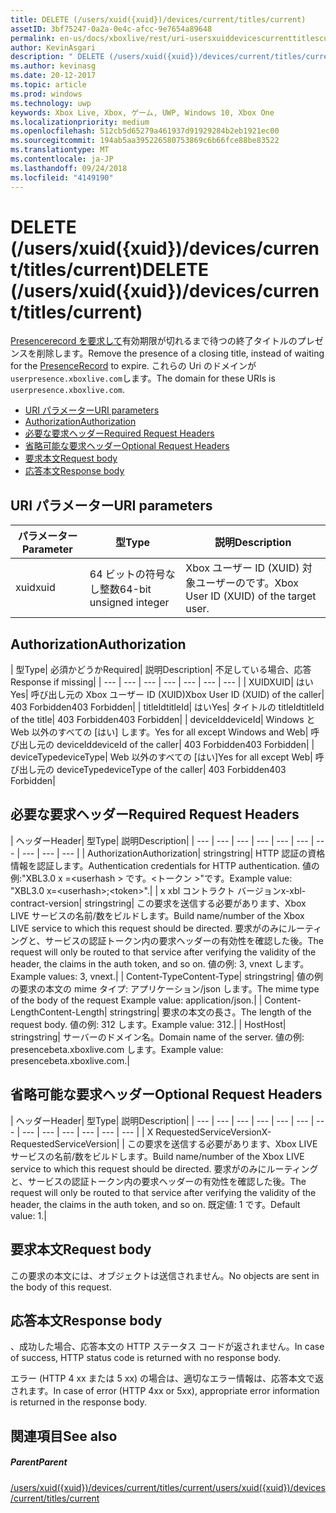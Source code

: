 ```yaml
---
title: DELETE (/users/xuid({xuid})/devices/current/titles/current)
assetID: 3bf75247-0a2a-0e4c-afcc-9e7654a89648
permalink: en-us/docs/xboxlive/rest/uri-usersxuiddevicescurrenttitlescurrentdelete.html
author: KevinAsgari
description: " DELETE (/users/xuid({xuid})/devices/current/titles/current)"
ms.author: kevinasg
ms.date: 20-12-2017
ms.topic: article
ms.prod: windows
ms.technology: uwp
keywords: Xbox Live, Xbox, ゲーム, UWP, Windows 10, Xbox One
ms.localizationpriority: medium
ms.openlocfilehash: 512cb5d65279a461937d91929284b2eb1921ec00
ms.sourcegitcommit: 194ab5aa395226580753869c6b66fce88be83522
ms.translationtype: MT
ms.contentlocale: ja-JP
ms.lasthandoff: 09/24/2018
ms.locfileid: "4149190"
---
```

# <a name="delete-usersxuidxuiddevicescurrenttitlescurrent"></a><span data-ttu-id="6c56d-104">DELETE (/users/xuid({xuid})/devices/current/titles/current)</span><span class="sxs-lookup"><span data-stu-id="6c56d-104">DELETE (/users/xuid({xuid})/devices/current/titles/current)</span></span>
<span data-ttu-id="6c56d-105">[Presencerecord を要求して](../../json/json-presencerecord.md)有効期限が切れるまで待つの終了タイトルのプレゼンスを削除します。</span><span class="sxs-lookup"><span data-stu-id="6c56d-105">Remove the presence of a closing title, instead of waiting for the [PresenceRecord](../../json/json-presencerecord.md) to expire.</span></span> <span data-ttu-id="6c56d-106">これらの Uri のドメインが`userpresence.xboxlive.com`します。</span><span class="sxs-lookup"><span data-stu-id="6c56d-106">The domain for these URIs is `userpresence.xboxlive.com`.</span></span>
 
  * [<span data-ttu-id="6c56d-107">URI パラメーター</span><span class="sxs-lookup"><span data-stu-id="6c56d-107">URI parameters</span></span>](#ID4EZ)
  * [<span data-ttu-id="6c56d-108">Authorization</span><span class="sxs-lookup"><span data-stu-id="6c56d-108">Authorization</span></span>](#ID4EEB)
  * [<span data-ttu-id="6c56d-109">必要な要求ヘッダー</span><span class="sxs-lookup"><span data-stu-id="6c56d-109">Required Request Headers</span></span>](#ID4ERD)
  * [<span data-ttu-id="6c56d-110">省略可能な要求ヘッダー</span><span class="sxs-lookup"><span data-stu-id="6c56d-110">Optional Request Headers</span></span>](#ID4EVF)
  * [<span data-ttu-id="6c56d-111">要求本文</span><span class="sxs-lookup"><span data-stu-id="6c56d-111">Request body</span></span>](#ID4EVG)
  * [<span data-ttu-id="6c56d-112">応答本文</span><span class="sxs-lookup"><span data-stu-id="6c56d-112">Response body</span></span>](#ID4EAH)
 
<a id="ID4EZ"></a>

 
## <a name="uri-parameters"></a><span data-ttu-id="6c56d-113">URI パラメーター</span><span class="sxs-lookup"><span data-stu-id="6c56d-113">URI parameters</span></span>
 
| <span data-ttu-id="6c56d-114">パラメーター</span><span class="sxs-lookup"><span data-stu-id="6c56d-114">Parameter</span></span>| <span data-ttu-id="6c56d-115">型</span><span class="sxs-lookup"><span data-stu-id="6c56d-115">Type</span></span>| <span data-ttu-id="6c56d-116">説明</span><span class="sxs-lookup"><span data-stu-id="6c56d-116">Description</span></span>| 
| --- | --- | --- | 
| <span data-ttu-id="6c56d-117">xuid</span><span class="sxs-lookup"><span data-stu-id="6c56d-117">xuid</span></span>| <span data-ttu-id="6c56d-118">64 ビットの符号なし整数</span><span class="sxs-lookup"><span data-stu-id="6c56d-118">64-bit unsigned integer</span></span>| <span data-ttu-id="6c56d-119">Xbox ユーザー ID (XUID) 対象ユーザーのです。</span><span class="sxs-lookup"><span data-stu-id="6c56d-119">Xbox User ID (XUID) of the target user.</span></span>| 
  
<a id="ID4EEB"></a>

 
## <a name="authorization"></a><span data-ttu-id="6c56d-120">Authorization</span><span class="sxs-lookup"><span data-stu-id="6c56d-120">Authorization</span></span>
 
| <span data-ttu-id="6c56d-121">型</span><span class="sxs-lookup"><span data-stu-id="6c56d-121">Type</span></span>| <span data-ttu-id="6c56d-122">必須かどうか</span><span class="sxs-lookup"><span data-stu-id="6c56d-122">Required</span></span>| <span data-ttu-id="6c56d-123">説明</span><span class="sxs-lookup"><span data-stu-id="6c56d-123">Description</span></span>| <span data-ttu-id="6c56d-124">不足している場合、応答</span><span class="sxs-lookup"><span data-stu-id="6c56d-124">Response if missing</span></span>| 
| --- | --- | --- | --- | --- | --- | --- | 
| <span data-ttu-id="6c56d-125">XUID</span><span class="sxs-lookup"><span data-stu-id="6c56d-125">XUID</span></span>| <span data-ttu-id="6c56d-126">はい</span><span class="sxs-lookup"><span data-stu-id="6c56d-126">Yes</span></span>| <span data-ttu-id="6c56d-127">呼び出し元の Xbox ユーザー ID (XUID)</span><span class="sxs-lookup"><span data-stu-id="6c56d-127">Xbox User ID (XUID) of the caller</span></span>| <span data-ttu-id="6c56d-128">403 Forbidden</span><span class="sxs-lookup"><span data-stu-id="6c56d-128">403 Forbidden</span></span>| 
| <span data-ttu-id="6c56d-129">titleId</span><span class="sxs-lookup"><span data-stu-id="6c56d-129">titleId</span></span>| <span data-ttu-id="6c56d-130">はい</span><span class="sxs-lookup"><span data-stu-id="6c56d-130">Yes</span></span>| <span data-ttu-id="6c56d-131">タイトルの titleId</span><span class="sxs-lookup"><span data-stu-id="6c56d-131">titleId of the title</span></span>| <span data-ttu-id="6c56d-132">403 Forbidden</span><span class="sxs-lookup"><span data-stu-id="6c56d-132">403 Forbidden</span></span>| 
| <span data-ttu-id="6c56d-133">deviceId</span><span class="sxs-lookup"><span data-stu-id="6c56d-133">deviceId</span></span>| <span data-ttu-id="6c56d-134">Windows と Web 以外のすべての [はい] します。</span><span class="sxs-lookup"><span data-stu-id="6c56d-134">Yes for all except Windows and Web</span></span>| <span data-ttu-id="6c56d-135">呼び出し元の deviceId</span><span class="sxs-lookup"><span data-stu-id="6c56d-135">deviceId of the caller</span></span>| <span data-ttu-id="6c56d-136">403 Forbidden</span><span class="sxs-lookup"><span data-stu-id="6c56d-136">403 Forbidden</span></span>| 
| <span data-ttu-id="6c56d-137">deviceType</span><span class="sxs-lookup"><span data-stu-id="6c56d-137">deviceType</span></span>| <span data-ttu-id="6c56d-138">Web 以外のすべての [はい]</span><span class="sxs-lookup"><span data-stu-id="6c56d-138">Yes for all except Web</span></span>| <span data-ttu-id="6c56d-139">呼び出し元の deviceType</span><span class="sxs-lookup"><span data-stu-id="6c56d-139">deviceType of the caller</span></span>| <span data-ttu-id="6c56d-140">403 Forbidden</span><span class="sxs-lookup"><span data-stu-id="6c56d-140">403 Forbidden</span></span>| 
  
<a id="ID4ERD"></a>

 
## <a name="required-request-headers"></a><span data-ttu-id="6c56d-141">必要な要求ヘッダー</span><span class="sxs-lookup"><span data-stu-id="6c56d-141">Required Request Headers</span></span>
 
| <span data-ttu-id="6c56d-142">ヘッダー</span><span class="sxs-lookup"><span data-stu-id="6c56d-142">Header</span></span>| <span data-ttu-id="6c56d-143">型</span><span class="sxs-lookup"><span data-stu-id="6c56d-143">Type</span></span>| <span data-ttu-id="6c56d-144">説明</span><span class="sxs-lookup"><span data-stu-id="6c56d-144">Description</span></span>| 
| --- | --- | --- | --- | --- | --- | --- | --- | --- | --- | 
| <span data-ttu-id="6c56d-145">Authorization</span><span class="sxs-lookup"><span data-stu-id="6c56d-145">Authorization</span></span>| <span data-ttu-id="6c56d-146">string</span><span class="sxs-lookup"><span data-stu-id="6c56d-146">string</span></span>| <span data-ttu-id="6c56d-147">HTTP 認証の資格情報を認証します。</span><span class="sxs-lookup"><span data-stu-id="6c56d-147">Authentication credentials for HTTP authentication.</span></span> <span data-ttu-id="6c56d-148">値の例:"XBL3.0 x =&lt;userhash > です。&lt;トークン >"です。</span><span class="sxs-lookup"><span data-stu-id="6c56d-148">Example value: "XBL3.0 x=&lt;userhash>;&lt;token>".</span></span>| 
| <span data-ttu-id="6c56d-149">x xbl コントラクト バージョン</span><span class="sxs-lookup"><span data-stu-id="6c56d-149">x-xbl-contract-version</span></span>| <span data-ttu-id="6c56d-150">string</span><span class="sxs-lookup"><span data-stu-id="6c56d-150">string</span></span>| <span data-ttu-id="6c56d-151">この要求を送信する必要があります、Xbox LIVE サービスの名前/数をビルドします。</span><span class="sxs-lookup"><span data-stu-id="6c56d-151">Build name/number of the Xbox LIVE service to which this request should be directed.</span></span> <span data-ttu-id="6c56d-152">要求がのみにルーティングと、サービスの認証トークン内の要求ヘッダーの有効性を確認した後。</span><span class="sxs-lookup"><span data-stu-id="6c56d-152">The request will only be routed to that service after verifying the validity of the header, the claims in the auth token, and so on.</span></span> <span data-ttu-id="6c56d-153">値の例: 3, vnext します。</span><span class="sxs-lookup"><span data-stu-id="6c56d-153">Example values: 3, vnext.</span></span>| 
| <span data-ttu-id="6c56d-154">Content-Type</span><span class="sxs-lookup"><span data-stu-id="6c56d-154">Content-Type</span></span>| <span data-ttu-id="6c56d-155">string</span><span class="sxs-lookup"><span data-stu-id="6c56d-155">string</span></span>| <span data-ttu-id="6c56d-156">値の例の要求の本文の mime タイプ: アプリケーション/json します。</span><span class="sxs-lookup"><span data-stu-id="6c56d-156">The mime type of the body of the request Example value: application/json.</span></span>| 
| <span data-ttu-id="6c56d-157">Content-Length</span><span class="sxs-lookup"><span data-stu-id="6c56d-157">Content-Length</span></span>| <span data-ttu-id="6c56d-158">string</span><span class="sxs-lookup"><span data-stu-id="6c56d-158">string</span></span>| <span data-ttu-id="6c56d-159">要求の本文の長さ。</span><span class="sxs-lookup"><span data-stu-id="6c56d-159">The length of the request body.</span></span> <span data-ttu-id="6c56d-160">値の例: 312 します。</span><span class="sxs-lookup"><span data-stu-id="6c56d-160">Example value: 312.</span></span>| 
| <span data-ttu-id="6c56d-161">Host</span><span class="sxs-lookup"><span data-stu-id="6c56d-161">Host</span></span>| <span data-ttu-id="6c56d-162">string</span><span class="sxs-lookup"><span data-stu-id="6c56d-162">string</span></span>| <span data-ttu-id="6c56d-163">サーバーのドメイン名。</span><span class="sxs-lookup"><span data-stu-id="6c56d-163">Domain name of the server.</span></span> <span data-ttu-id="6c56d-164">値の例: presencebeta.xboxlive.com します。</span><span class="sxs-lookup"><span data-stu-id="6c56d-164">Example value: presencebeta.xboxlive.com.</span></span>| 
  
<a id="ID4EVF"></a>

 
## <a name="optional-request-headers"></a><span data-ttu-id="6c56d-165">省略可能な要求ヘッダー</span><span class="sxs-lookup"><span data-stu-id="6c56d-165">Optional Request Headers</span></span>
 
| <span data-ttu-id="6c56d-166">ヘッダー</span><span class="sxs-lookup"><span data-stu-id="6c56d-166">Header</span></span>| <span data-ttu-id="6c56d-167">型</span><span class="sxs-lookup"><span data-stu-id="6c56d-167">Type</span></span>| <span data-ttu-id="6c56d-168">説明</span><span class="sxs-lookup"><span data-stu-id="6c56d-168">Description</span></span>| 
| --- | --- | --- | --- | --- | --- | --- | --- | --- | --- | --- | --- | --- | 
| <span data-ttu-id="6c56d-169">X RequestedServiceVersion</span><span class="sxs-lookup"><span data-stu-id="6c56d-169">X-RequestedServiceVersion</span></span>|  | <span data-ttu-id="6c56d-170">この要求を送信する必要があります、Xbox LIVE サービスの名前/数をビルドします。</span><span class="sxs-lookup"><span data-stu-id="6c56d-170">Build name/number of the Xbox LIVE service to which this request should be directed.</span></span> <span data-ttu-id="6c56d-171">要求がのみにルーティングと、サービスの認証トークン内の要求ヘッダーの有効性を確認した後。</span><span class="sxs-lookup"><span data-stu-id="6c56d-171">The request will only be routed to that service after verifying the validity of the header, the claims in the auth token, and so on.</span></span> <span data-ttu-id="6c56d-172">既定値: 1 です。</span><span class="sxs-lookup"><span data-stu-id="6c56d-172">Default value: 1.</span></span>| 
  
<a id="ID4EVG"></a>

 
## <a name="request-body"></a><span data-ttu-id="6c56d-173">要求本文</span><span class="sxs-lookup"><span data-stu-id="6c56d-173">Request body</span></span>
 
<span data-ttu-id="6c56d-174">この要求の本文には、オブジェクトは送信されません。</span><span class="sxs-lookup"><span data-stu-id="6c56d-174">No objects are sent in the body of this request.</span></span>
  
<a id="ID4EAH"></a>

 
## <a name="response-body"></a><span data-ttu-id="6c56d-175">応答本文</span><span class="sxs-lookup"><span data-stu-id="6c56d-175">Response body</span></span>
 
<span data-ttu-id="6c56d-176">、成功した場合、応答本文の HTTP ステータス コードが返されません。</span><span class="sxs-lookup"><span data-stu-id="6c56d-176">In case of success, HTTP status code is returned with no response body.</span></span>
 
<span data-ttu-id="6c56d-177">エラー (HTTP 4 xx または 5 xx) の場合は、適切なエラー情報は、応答本文で返されます。</span><span class="sxs-lookup"><span data-stu-id="6c56d-177">In case of error (HTTP 4xx or 5xx), appropriate error information is returned in the response body.</span></span>
  
<a id="ID4ELH"></a>

 
## <a name="see-also"></a><span data-ttu-id="6c56d-178">関連項目</span><span class="sxs-lookup"><span data-stu-id="6c56d-178">See also</span></span>
 
<a id="ID4ENH"></a>

 
##### <a name="parent"></a><span data-ttu-id="6c56d-179">Parent</span><span class="sxs-lookup"><span data-stu-id="6c56d-179">Parent</span></span> 

[<span data-ttu-id="6c56d-180">/users/xuid({xuid})/devices/current/titles/current</span><span class="sxs-lookup"><span data-stu-id="6c56d-180">/users/xuid({xuid})/devices/current/titles/current</span></span>](uri-usersxuiddevicescurrenttitlescurrent.md)

   